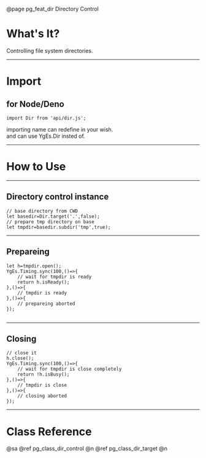 ﻿@page pg_feat_dir Directory Control

# What's It?

Controlling file system directories.  

-----
# Import

## for Node/Deno

```
import Dir from 'api/dir.js';
```
importing name can redefine in your wish.  
and can use YgEs.Dir insted of.  

-----
# How to Use

-----
## Directory control instance

```
// base directory from CWD 
let basedir=Dir.target('.',false);
// prepare tmp directory on base 
let tmpdir=basedir.subdir('tmp',true);
```

-----
## Prepareing

```
let h=tmpdir.open();
YgEs.Timing.sync(100,()=>{
	// wait for tmpdir is ready 
	return h.isReady();
},()=>{
	// tmpdir is ready 
},()=>{
	// prepareing aborted 
});


```

-----
## Closing

```
// close it 
h.close();
YgEs.Timing.sync(100,()=>{
	// wait for tmpdir is close completely 
	return !h.isBusy();
},()=>{
	// tmpdir is close 
},()=>{
	// closing aborted 
});

```

-----
# Class Reference

@sa @ref pg_class_dir_control @n
	@ref pg_class_dir_target @n
